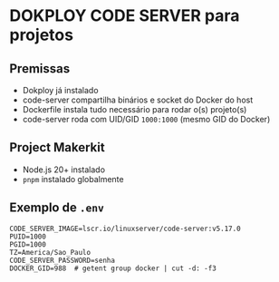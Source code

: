 # DOKPLOY CODE SERVER para projetos

## Premissas
- Dokploy já instalado
- code-server compartilha binários e socket do Docker do host
- Dockerfile instala tudo necessário para rodar o(s) projeto(s)
- code-server roda com UID/GID `1000:1000` (mesmo GID do Docker)

## Project Makerkit
- Node.js 20+ instalado
- `pnpm` instalado globalmente

## Exemplo de `.env` 
```env
CODE_SERVER_IMAGE=lscr.io/linuxserver/code-server:v5.17.0
PUID=1000
PGID=1000
TZ=America/Sao_Paulo
CODE_SERVER_PASSWORD=senha
DOCKER_GID=988  # getent group docker | cut -d: -f3
```
